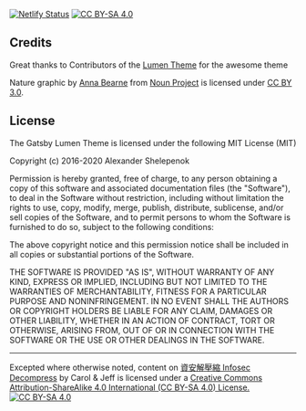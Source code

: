 [![Netlify Status](https://api.netlify.com/api/v1/badges/ccc4aad7-66d5-47b7-b676-f9ddadcb529f/deploy-status)](https://app.netlify.com/sites/infosecdecompress/deploys) [![CC BY-SA 4.0][cc-by-sa-shield]][cc-by-sa]

## Credits
Great thanks to Contributors of the [Lumen Theme](https://github.com/alxshelepenok/gatsby-starter-lumen/) for the awesome theme

Nature graphic by [Anna Bearne](https://www.behance.net/annabearne) from [Noun Project](https://thenounproject.com/) is licensed under [CC BY 3.0](https://creativecommons.org/licenses/by/3.0/us/legalcode).

## License

The Gatsby Lumen Theme is licensed under the following MIT License (MIT)

Copyright (c) 2016-2020 Alexander Shelepenok

Permission is hereby granted, free of charge, to any person obtaining a copy
of this software and associated documentation files (the "Software"), to deal
in the Software without restriction, including without limitation the rights
to use, copy, modify, merge, publish, distribute, sublicense, and/or sell
copies of the Software, and to permit persons to whom the Software is
furnished to do so, subject to the following conditions:

The above copyright notice and this permission notice shall be included in all
copies or substantial portions of the Software.

THE SOFTWARE IS PROVIDED "AS IS", WITHOUT WARRANTY OF ANY KIND, EXPRESS OR
IMPLIED, INCLUDING BUT NOT LIMITED TO THE WARRANTIES OF MERCHANTABILITY,
FITNESS FOR A PARTICULAR PURPOSE AND NONINFRINGEMENT. IN NO EVENT SHALL THE
AUTHORS OR COPYRIGHT HOLDERS BE LIABLE FOR ANY CLAIM, DAMAGES OR OTHER
LIABILITY, WHETHER IN AN ACTION OF CONTRACT, TORT OR OTHERWISE, ARISING FROM,
OUT OF OR IN CONNECTION WITH THE SOFTWARE OR THE USE OR OTHER DEALINGS IN THE
SOFTWARE.

- - - 
Excepted where otherwise noted, content on [資安解壓縮 Infosec Decompress](https://infosecdecompress.com) by Carol & Jeff is licensed under a <a rel="license" href="https://creativecommons.org/licenses/by-sa/4.0">Creative Commons Attribution-ShareAlike 4.0 International (CC BY-SA 4.0) License. [![CC BY-SA 4.0][cc-by-sa-image]][cc-by-sa]

[cc-by-sa]: http://creativecommons.org/licenses/by-sa/4.0/
[cc-by-sa-image]: https://licensebuttons.net/l/by-sa/4.0/88x31.png
[cc-by-sa-shield]: https://img.shields.io/badge/License-CC%20BY--SA%204.0-lightgrey.svg
